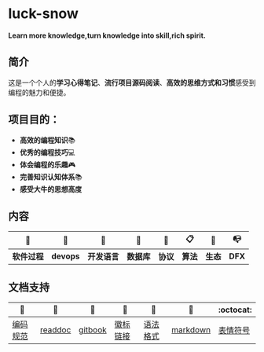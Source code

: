 # luck-snow
**Learn more knowledge,turn knowledge into skill,rich spirit.**

## 简介

这是一个个人的**学习心得笔记**、**流行项目源码阅读**、**高效的思维方式和习惯**感受到编程的魅力和便捷。

## 项目目的：
  - **高效的编程知识**📚
  - **优秀的编程技巧**💻
  - **体会编程的乐趣**🎮 
  - **完善知识认知体系**📚 
  - **感受大牛的思想高度** 
  
## 内容 

| :briefcase: | :jack_o_lantern: | :book: | :beginner: | :open_file_folder: | :clipboard:| :trident: | :mailbox_with_no_mail:|
| --------------------- |  ---------------------  | --------------------- |  ---------------------  |  ---------------------  |  ------------|  ------------ |  ------------|  
| **软件过程** | **devops** | **开发语言** | **数据库** | **协议** | **算法** | **生态** |**DFX** |

## 文档支持 

| :green_book: | :blue_book: | :orange_book: | :notebook: | :notebook_with_decorative_cover: | :closed_book: |:octocat:|
| ------- | ----- | ------------ | ------ | ------ | ------ |------ |
| [编码规范](coding-standards.md)| [readdoc](https://readthedocs.org/accounts/login/) | [gitbook](https://www.gitbook.com/) | [徽标](http://shields.io/) [链接](https://lpd-ios.github.io/2017/05/03/GitHub-Badge-Introduction/)| [语法格式](https://help.github.com/articles/basic-writing-and-formatting-syntax/#links)| [markdown]()| [表情符号](https://www.webfx.com/tools/emoji-cheat-sheet/)|
